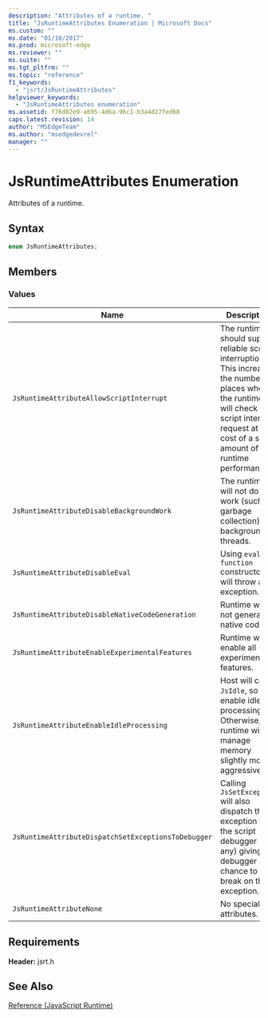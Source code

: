 ```yaml
---
description: "Attributes of a runtime. "
title: "JsRuntimeAttributes Enumeration | Microsoft Docs"
ms.custom: ""
ms.date: "01/18/2017"
ms.prod: microsoft-edge
ms.reviewer: ""
ms.suite: ""
ms.tgt_pltfrm: ""
ms.topic: "reference"
f1_keywords: 
  - "jsrt/JsRuntimeAttributes"
helpviewer_keywords: 
  - "JsRuntimeAttributes enumeration"
ms.assetid: f76d82e9-a695-4d6a-96c1-b3a4d27fed68
caps.latest.revision: 14
author: "MSEdgeTeam"
ms.author: "msedgedevrel"
manager: ""
---
```

# JsRuntimeAttributes Enumeration
Attributes of a runtime.  
  
## Syntax  
  
```cpp  
enum JsRuntimeAttributes;  
```  
  
## Members  
  
### Values  
  
|Name|Description|  
|----------|-----------------|  
|`JsRuntimeAttributeAllowScriptInterrupt`|The runtime should support reliable script interruption. This increases the number of places where the runtime will check for a script interrupt request at the cost of a small amount of runtime performance.|  
|`JsRuntimeAttributeDisableBackgroundWork`|The runtime will not do any work (such as garbage collection) on background threads.|  
|`JsRuntimeAttributeDisableEval`|Using `eval` or `function` constructor will throw an exception.|  
|`JsRuntimeAttributeDisableNativeCodeGeneration`|Runtime will not generate native code.|  
|`JsRuntimeAttributeEnableExperimentalFeatures`|Runtime will enable all experimental features.|  
|`JsRuntimeAttributeEnableIdleProcessing`|Host will call `JsIdle`, so enable idle processing. Otherwise, the runtime will manage memory slightly more aggressively.|  
|`JsRuntimeAttributeDispatchSetExceptionsToDebugger`|Calling `JsSetException` will also dispatch the exception to the script debugger (if any) giving the debugger a chance to break on the exception.|  
|`JsRuntimeAttributeNone`|No special attributes.|  
  
## Requirements  
 **Header:** jsrt.h  
  
## See Also  
 [Reference (JavaScript Runtime)](../chakra-hosting/reference-javascript-runtime.md)